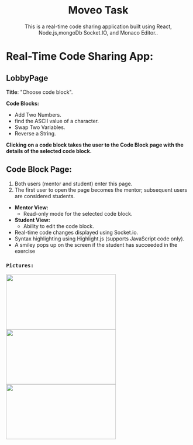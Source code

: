 <h1 align="center">Moveo Task </h1>
<p align="center">This is a real-time code sharing application built using React, Node.js,mongoDb Socket.IO, and Monaco Editor..</p>

# Real-Time Code Sharing App:


 ## LobbyPage
**Title**: "Choose code block".
   
  **Code Blocks:**
   - Add Two Numbers.            
   - find the ASCII value of a character.
   - Swap Two Variables.
   - Reverse a String.
    
  **Clicking on a code block takes the user to the Code Block page with the details of the selected code block.**
 ## Code Block Page:
  1. Both users (mentor and student) enter this page.
  2. The first user to open the page becomes the mentor; subsequent users are considered students.
  - **Mentor View:**
      - Read-only mode for the selected code block.
  - **Student View:**
      - Ability to edit the code block.
 - Real-time code changes displayed using Socket.io.
 - Syntax highlighting using Highlight.js (supports JavaScript code only).
 - A smiley pops up on the screen if the student has succeeded in the exercise
 ### `Pictures:`
<img src="https://github.com/vovadavidzon/MoveoTask/assets/93316203/ff070423-e730-487a-ba72-7f8c8adc8715" width="300" height="150">
<img src="https://github.com/vovadavidzon/MoveoTask/assets/93316203/86fbe8f3-0407-4305-9ac5-62d6e2c474d4" width="300" height="150">
<img src="https://github.com/vovadavidzon/MoveoTask/assets/93316203/68a903e7-6004-44e5-8e0b-a62c6d02d5ee" width="300" height="150">


